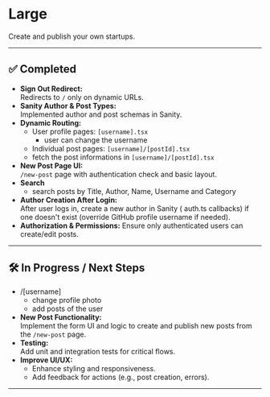 # Large

Create and publish your own startups.

---

## ✅ Completed

- **Sign Out Redirect:**  
  Redirects to `/` only on dynamic URLs.
- **Sanity Author & Post Types:**  
  Implemented author and post schemas in Sanity.
- **Dynamic Routing:**  
  - User profile pages: `[username].tsx`
    - user can change the username
  - Individual post pages: `[username]/[postId].tsx`
  - fetch the post informations in `[username]/[postId].tsx`
- **New Post Page UI:**  
  `/new-post` page with authentication check and basic layout.
- **Search**
  - search posts by Title, Author, Name, Username and Category
- **Author Creation After Login:**  
  After user logs in, create a new author in Sanity ( auth.ts  callbacks) if one doesn't exist (override GitHub profile username if needed).
- **Authorization & Permissions:** 
  Ensure only authenticated users can create/edit posts.
---

## 🛠️ In Progress / Next Steps
- /[username]
  - change profile photo
  - add posts of the user
- **New Post Functionality:**  
  Implement the form UI and logic to create and publish new posts from the `/new-post` page.
- **Testing:**  
  Add unit and integration tests for critical flows.
- **Improve UI/UX:**  
  - Enhance styling and responsiveness.
  - Add feedback for actions (e.g., post creation, errors).
---
